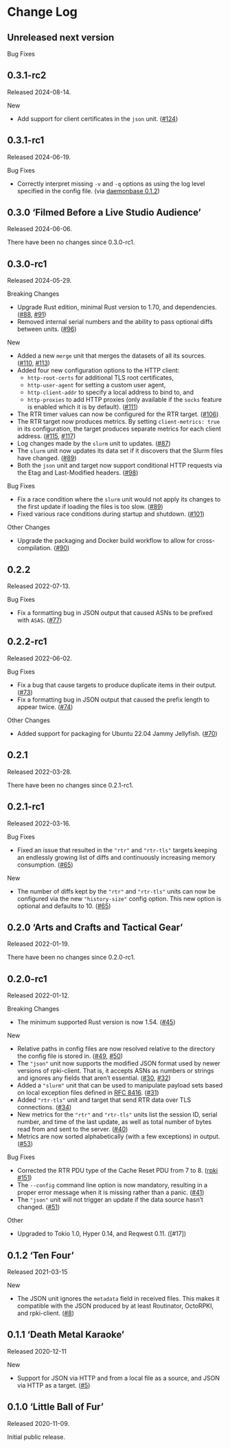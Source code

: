 # Change Log

## Unreleased next version

Bug Fixes


## 0.3.1-rc2

Released 2024-08-14.

New

* Add support for client certificates in the `json` unit. ([#124])

[#124]: https://github.com/NLnetLabs/rtrtr/pull/124


## 0.3.1-rc1

Released 2024-06-19.

Bug Fixes

* Correctly interpret missing `-v` and `-q` options as using the log level
  specified in the config file. (via [daemonbase 0.1.2])

[daemonbase 0.1.2]: https://github.com/NLnetLabs/daemonbase/releases/tag/v0.1.2


## 0.3.0 ‘Filmed Before a Live Studio Audience’

Released 2024-06-06.

There have been no changes since 0.3.0-rc1.


## 0.3.0-rc1

Released 2024-05-29.

Breaking Changes

* Upgrade Rust edition, minimal Rust version to 1.70, and dependencies.
  ([#88], [#91])
* Removed internal serial numbers and the ability to pass optional diffs
  between units. ([#96])

New

* Added a new `merge` unit that merges the datasets of all its sources.
  ([#110], [#113])
* Added four new configuration options to the HTTP client:
  * `http-root-certs` for additional TLS root certificates,
  * `http-user-agent` for setting a custom user agent,
  * `http-client-addr` to specify a local address to bind to, and
  * `http-proxies` to add HTTP proxies (only available if the `socks` feature
     is enabled which it is by default). ([#111])
* The RTR timer values can now be configured for the RTR target. ([#106])
* The RTR target now produces metrics. By setting `client-metrics: true`
  in its configuration, the target produces separate metrics for each
  client address. ([#115], [#117])
* Log changes made by the `slurm` unit to updates. ([#87])
* The `slurm` unit now updates its data set if it discovers that the Slurm
  files have changed. ([#89])
* Both the `json` unit and target now support conditional HTTP requests
  via the Etag and Last-Modified headers. ([#98])

Bug Fixes

* Fix a race condition where the `slurm` unit would not apply its changes
  to the first update if loading the files is too slow. ([#89])
* Fixed various race conditions during startup and shutdown. ([#101])

Other Changes

* Upgrade the packaging and Docker build workflow to allow for
  cross-compilation. ([#90])

[#87]: https://github.com/NLnetLabs/rtrtr/pull/87
[#88]: https://github.com/NLnetLabs/rtrtr/pull/88
[#89]: https://github.com/NLnetLabs/rtrtr/pull/89
[#90]: https://github.com/NLnetLabs/rtrtr/pull/90
[#91]: https://github.com/NLnetLabs/rtrtr/pull/91
[#96]: https://github.com/NLnetLabs/rtrtr/pull/96
[#98]: https://github.com/NLnetLabs/rtrtr/pull/98
[#101]: https://github.com/NLnetLabs/rtrtr/pull/101
[#106]: https://github.com/NLnetLabs/rtrtr/pull/106
[#110]: https://github.com/NLnetLabs/rtrtr/pull/110
[#111]: https://github.com/NLnetLabs/rtrtr/pull/111
[#113]: https://github.com/NLnetLabs/rtrtr/pull/113
[#115]: https://github.com/NLnetLabs/rtrtr/pull/115
[#117]: https://github.com/NLnetLabs/rtrtr/pull/117


## 0.2.2

Released 2022-07-13.

Bug Fixes

* Fix a formatting bug in JSON output that caused ASNs to be prefixed with
  `ASAS`. ([#77])

[#77]: https://github.com/NLnetLabs/rtrtr/pull/77


## 0.2.2-rc1

Released 2022-06-02.

Bug Fixes

* Fix a bug that cause targets to produce duplicate items in their output.
  ([#73])
* Fix a formatting bug in JSON output that caused the prefix length to
  appear twice. ([#74])

Other Changes

* Added support for packaging for Ubuntu 22.04 Jammy Jellyfish. ([#70])

[#70]: https://github.com/NLnetLabs/rtrtr/pull/70
[#73]: https://github.com/NLnetLabs/rtrtr/pull/73
[#74]: https://github.com/NLnetLabs/rtrtr/pull/74


## 0.2.1

Released 2022-03-28.

There have been no changes since 0.2.1-rc1.


## 0.2.1-rc1

Released 2022-03-16.

Bug Fixes

* Fixed an issue that resulted in the `"rtr"` and `"rtr-tls"` targets
  keeping an endlessly growing list of diffs and continuously increasing
  memory consumption. ([#65])

New

* The number of diffs kept by the `"rtr"` and `"rtr-tls"` units can now
  be configured via the new `"history-size"` config option. This new
  option is optional and defaults to 10. ([#65])

[#65]: https://github.com/NLnetLabs/rtrtr/pull/65


## 0.2.0 ‘Arts and Crafts and Tactical Gear’

Released 2022-01-19.

There have been no changes since 0.2.0-rc1.


## 0.2.0-rc1

Released 2022-01-12.

Breaking Changes

* The minimum supported Rust version is now 1.54. ([#45])

New

* Relative paths in config files are now resolved relative to the
  directory the config file is stored in. ([#49], [#50])
* The `"json"` unit now supports the modified JSON format used by newer
  versions of rpki-client. That is, it accepts ASNs as numbers or
  strings and ignores any fields that aren’t essential. ([#30], [#32])
* Added a `"slurm"` unit that can be used to manipulate payload sets based
  on local exception files defined in [RFC 8416]. ([#31])
* Added `"rtr-tls"` unit and target that send RTR data over TLS
  connections. ([#34])
* New metrics for the `"rtr"` and `"rtr-tls"` units list the session ID,
  serial number, and time of the last update, as well as total number of
  bytes read from and sent to the server. ([#40])
* Metrics are now sorted alphabetically (with a few exceptions) in output.
  ([#53])

Bug Fixes

* Corrected the RTR PDU type of the Cache Reset PDU from 7 to 8.
  ([rpki #151])
* The `--config` command line option is now mandatory, resulting in a
  proper error message when it is missing rather than a panic. ([#41])
* The `"json"` unit will not trigger an update if the data source hasn’t
  changed. ([#51])

Other

* Upgraded to Tokio 1.0, Hyper 0.14, and Reqwest 0.11. ([#17]) 

[#30]: https://github.com/NLnetLabs/rtrtr/pull/30
[#31]: https://github.com/NLnetLabs/rtrtr/pull/31
[#32]: https://github.com/NLnetLabs/rtrtr/pull/32
[#34]: https://github.com/NLnetLabs/rtrtr/pull/34
[#40]: https://github.com/NLnetLabs/rtrtr/pull/40
[#41]: https://github.com/NLnetLabs/rtrtr/pull/41
[#45]: https://github.com/NLnetLabs/rtrtr/pull/45
[#49]: https://github.com/NLnetLabs/rtrtr/pull/49
[#50]: https://github.com/NLnetLabs/rtrtr/pull/50
[#51]: https://github.com/NLnetLabs/rtrtr/pull/51
[#53]: https://github.com/NLnetLabs/rtrtr/pull/53
[rpki #151]: https://github.com/NLnetLabs/rpki-rs/pull/151
[RFC 8416]: https://tools.ietf.org/html/rfc8416


## 0.1.2 ‘Ten Four’

Released 2021-03-15

New

* The JSON unit ignores the `metadata` field in received files. This
  makes it compatible with the JSON produced by at least Routinator, OctoRPKI,
  and rpki-client. ([#8])


[#8]: https://github.com/NLnetLabs/rtrtr/pull/8


## 0.1.1 ‘Death Metal Karaoke’

Released 2020-12-11

New

* Support for JSON via HTTP and from a local file as a source, and JSON
  via HTTP as a target. ([#5])

[#5]: https://github.com/NLnetLabs/rtrtr/pull/5


## 0.1.0 ‘Little Ball of Fur’

Released 2020-11-09.

Initial public release.

